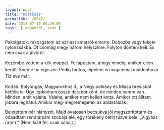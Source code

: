 ```yaml
---
layout: post
title: "Költözés"
permalink:  /6042/ 
date: 2014-07-10 00:29:09
tags:  [ magamról, zene ] 
---
```

Pakolgatok: rakosgatom az ezt-azt amarról-emerre. Dobozba vagy fekete nylonzsákba. Öt csomag megy három helyszínre. Folyton dönteni kell. És nem csak a jövőről.



<!--break-->

<span style="line-height: 1.538em;">Kezembe vettem a kék mappát. Fellapoztam, ahogy mindig, amikor elém került. Évente ha egyszer. Pedig fontos, cipelem is magammal mindenhova. Tíz éve már.</span>

Kották. Bolyongás, Magyarokhoz II., a Négy patkány és Missa brevisből kétféle is. Úgy lopkodtam össze darabonként, de minden benne van. Minden, amit valaha. Valaha, amikor nem kellett kotta. Amikor ott álltam jobbra leghátul. Amikor meg-megremegetek az ablaktáblák.

Beletettem pár hiányzót. Majd óvatosan becsukva jól megszorítottam és odaadtam rendtársam szobája elé, egy törékeny cetlit tűzve bele: „Vigyázz rá(m).” (Nem kiált fel, csak sóhajt.)

